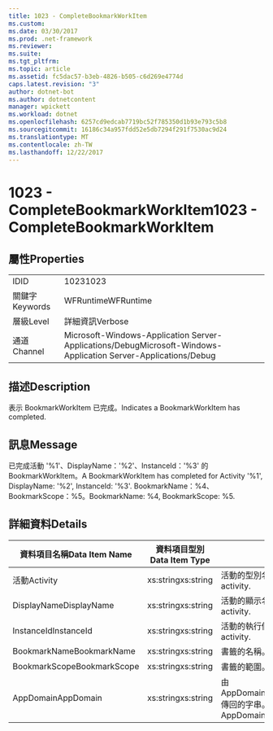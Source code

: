 ```yaml
---
title: 1023 - CompleteBookmarkWorkItem
ms.custom: 
ms.date: 03/30/2017
ms.prod: .net-framework
ms.reviewer: 
ms.suite: 
ms.tgt_pltfrm: 
ms.topic: article
ms.assetid: fc5dac57-b3eb-4826-b505-c6d269e4774d
caps.latest.revision: "3"
author: dotnet-bot
ms.author: dotnetcontent
manager: wpickett
ms.workload: dotnet
ms.openlocfilehash: 6257cd9edcab7719bc52f785350d1b93e793c5b8
ms.sourcegitcommit: 16186c34a957fdd52e5db7294f291f7530ac9d24
ms.translationtype: MT
ms.contentlocale: zh-TW
ms.lasthandoff: 12/22/2017
---
```

# <a name="1023---completebookmarkworkitem"></a><span data-ttu-id="653e9-102">1023 - CompleteBookmarkWorkItem</span><span class="sxs-lookup"><span data-stu-id="653e9-102">1023 - CompleteBookmarkWorkItem</span></span>
## <a name="properties"></a><span data-ttu-id="653e9-103">屬性</span><span class="sxs-lookup"><span data-stu-id="653e9-103">Properties</span></span>  
  
|||  
|-|-|  
|<span data-ttu-id="653e9-104">ID</span><span class="sxs-lookup"><span data-stu-id="653e9-104">ID</span></span>|<span data-ttu-id="653e9-105">1023</span><span class="sxs-lookup"><span data-stu-id="653e9-105">1023</span></span>|  
|<span data-ttu-id="653e9-106">關鍵字</span><span class="sxs-lookup"><span data-stu-id="653e9-106">Keywords</span></span>|<span data-ttu-id="653e9-107">WFRuntime</span><span class="sxs-lookup"><span data-stu-id="653e9-107">WFRuntime</span></span>|  
|<span data-ttu-id="653e9-108">層級</span><span class="sxs-lookup"><span data-stu-id="653e9-108">Level</span></span>|<span data-ttu-id="653e9-109">詳細資訊</span><span class="sxs-lookup"><span data-stu-id="653e9-109">Verbose</span></span>|  
|<span data-ttu-id="653e9-110">通道</span><span class="sxs-lookup"><span data-stu-id="653e9-110">Channel</span></span>|<span data-ttu-id="653e9-111">Microsoft-Windows-Application Server-Applications/Debug</span><span class="sxs-lookup"><span data-stu-id="653e9-111">Microsoft-Windows-Application Server-Applications/Debug</span></span>|  
  
## <a name="description"></a><span data-ttu-id="653e9-112">描述</span><span class="sxs-lookup"><span data-stu-id="653e9-112">Description</span></span>  
 <span data-ttu-id="653e9-113">表示 BookmarkWorkItem 已完成。</span><span class="sxs-lookup"><span data-stu-id="653e9-113">Indicates a BookmarkWorkItem has completed.</span></span>  
  
## <a name="message"></a><span data-ttu-id="653e9-114">訊息</span><span class="sxs-lookup"><span data-stu-id="653e9-114">Message</span></span>  
 <span data-ttu-id="653e9-115">已完成活動 '%1'、DisplayName：'%2'、InstanceId：'%3' 的 BookmarkWorkItem。</span><span class="sxs-lookup"><span data-stu-id="653e9-115">A BookmarkWorkItem has completed for Activity '%1', DisplayName: '%2', InstanceId: '%3'.</span></span> <span data-ttu-id="653e9-116">BookmarkName：%4、BookmarkScope：%5。</span><span class="sxs-lookup"><span data-stu-id="653e9-116">BookmarkName: %4, BookmarkScope: %5.</span></span>  
  
## <a name="details"></a><span data-ttu-id="653e9-117">詳細資料</span><span class="sxs-lookup"><span data-stu-id="653e9-117">Details</span></span>  
  
|<span data-ttu-id="653e9-118">資料項目名稱</span><span class="sxs-lookup"><span data-stu-id="653e9-118">Data Item Name</span></span>|<span data-ttu-id="653e9-119">資料項目型別</span><span class="sxs-lookup"><span data-stu-id="653e9-119">Data Item Type</span></span>|<span data-ttu-id="653e9-120">描述</span><span class="sxs-lookup"><span data-stu-id="653e9-120">Description</span></span>|  
|--------------------|--------------------|-----------------|  
|<span data-ttu-id="653e9-121">活動</span><span class="sxs-lookup"><span data-stu-id="653e9-121">Activity</span></span>|<span data-ttu-id="653e9-122">xs:string</span><span class="sxs-lookup"><span data-stu-id="653e9-122">xs:string</span></span>|<span data-ttu-id="653e9-123">活動的型別名稱。</span><span class="sxs-lookup"><span data-stu-id="653e9-123">The type name of the activity.</span></span>|  
|<span data-ttu-id="653e9-124">DisplayName</span><span class="sxs-lookup"><span data-stu-id="653e9-124">DisplayName</span></span>|<span data-ttu-id="653e9-125">xs:string</span><span class="sxs-lookup"><span data-stu-id="653e9-125">xs:string</span></span>|<span data-ttu-id="653e9-126">活動的顯示名稱。</span><span class="sxs-lookup"><span data-stu-id="653e9-126">The display name of the activity.</span></span>|  
|<span data-ttu-id="653e9-127">InstanceId</span><span class="sxs-lookup"><span data-stu-id="653e9-127">InstanceId</span></span>|<span data-ttu-id="653e9-128">xs:string</span><span class="sxs-lookup"><span data-stu-id="653e9-128">xs:string</span></span>|<span data-ttu-id="653e9-129">活動的執行個體 ID。</span><span class="sxs-lookup"><span data-stu-id="653e9-129">The instance id of the activity.</span></span>|  
|<span data-ttu-id="653e9-130">BookmarkName</span><span class="sxs-lookup"><span data-stu-id="653e9-130">BookmarkName</span></span>|<span data-ttu-id="653e9-131">xs:string</span><span class="sxs-lookup"><span data-stu-id="653e9-131">xs:string</span></span>|<span data-ttu-id="653e9-132">書籤的名稱。</span><span class="sxs-lookup"><span data-stu-id="653e9-132">The name of the bookmark.</span></span>|  
|<span data-ttu-id="653e9-133">BookmarkScope</span><span class="sxs-lookup"><span data-stu-id="653e9-133">BookmarkScope</span></span>|<span data-ttu-id="653e9-134">xs:string</span><span class="sxs-lookup"><span data-stu-id="653e9-134">xs:string</span></span>|<span data-ttu-id="653e9-135">書籤的範圍。</span><span class="sxs-lookup"><span data-stu-id="653e9-135">The scope of the bookmark.</span></span>|  
|<span data-ttu-id="653e9-136">AppDomain</span><span class="sxs-lookup"><span data-stu-id="653e9-136">AppDomain</span></span>|<span data-ttu-id="653e9-137">xs:string</span><span class="sxs-lookup"><span data-stu-id="653e9-137">xs:string</span></span>|<span data-ttu-id="653e9-138">由 AppDomain.CurrentDomain.FriendlyName 傳回的字串。</span><span class="sxs-lookup"><span data-stu-id="653e9-138">The string returned by AppDomain.CurrentDomain.FriendlyName.</span></span>|
